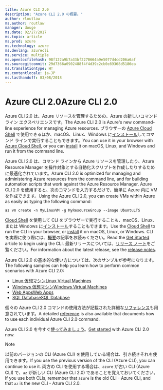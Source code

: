 ```yaml
---
title: Azure CLI 2.0
description: "Azure CLI 2.0 の概要。"
author: rloutlaw
ms.author: routlaw
manager: douge
ms.date: 02/27/2017
ms.topic: article
ms.prod: azure
ms.technology: azure
ms.devlang: azurecli
ms.service: multiple
ms.openlocfilehash: 98f122a9b7a33bf2270664a9e5077d4cd206a6af
ms.sourcegitcommit: 29d7366a0902488f4f4d39c2cb0e89368d5186ea
ms.translationtype: HT
ms.contentlocale: ja-JP
ms.lasthandoff: 03/08/2018
---
```

# <a name="azure-cli-20"></a><span data-ttu-id="842b1-103">Azure CLI 2.0</span><span class="sxs-lookup"><span data-stu-id="842b1-103">Azure CLI 2.0</span></span>

<span data-ttu-id="842b1-104">Azure CLI 2.0 は、Azure リソースを管理するための、Azure の新しいコマンド ライン エクスペリエンスです。</span><span class="sxs-lookup"><span data-stu-id="842b1-104">The Azure CLI 2.0 is Azure's new command-line experience for managing Azure resources.</span></span>
<span data-ttu-id="842b1-105">ブラウザーの [Azure Cloud Shell](/azure/cloud-shell/overview) で使用できるほか、macOS、Linux、Windows に[インストール](install-azure-cli.md)してコマンド ラインで実行することもできます。</span><span class="sxs-lookup"><span data-stu-id="842b1-105">You can use it in your browser with [Azure Cloud Shell](/azure/cloud-shell/overview), or you can [install](install-azure-cli.md) it on macOS, Linux, and Windows and run it from the command line.</span></span>

<span data-ttu-id="842b1-106">Azure CLI 2.0 は、コマンド ラインから Azure リソースを管理したり、Azure Resource Manager を操作対象とする自動化スクリプトを作成したりするために最適化されています。</span><span class="sxs-lookup"><span data-stu-id="842b1-106">Azure CLI 2.0 is optimized for managing and administering Azure resources from the command line, and for building automation scripts that work against the Azure Resource Manager.</span></span> <span data-ttu-id="842b1-107">Azure CLI 2.0 を使用すると、次のコマンドを入力するだけで、簡単に Azure 内に VM を作成できます。</span><span class="sxs-lookup"><span data-stu-id="842b1-107">Using the Azure CLI 2.0, you can create VMs within Azure as easily as typing the following command:</span></span>

```azurecli-interactive
az vm create -n MyLinuxVM -g MyResourceGroup --image UbuntuLTS
```

<span data-ttu-id="842b1-108">[Cloud Shell](/azure/cloud-shell/overview) を使用して CLI をブラウザーで実行することも、macOS、Linux、または Windows に[インストール](install-azure-cli.md)することもできます。</span><span class="sxs-lookup"><span data-stu-id="842b1-108">Use the [Cloud Shell](/azure/cloud-shell/overview) to run the CLI in your browser, or [install](install-azure-cli.md) it on macOS, Linux, or Windows.</span></span>
<span data-ttu-id="842b1-109">CLI を実際に使う際には、[概要](get-started-with-azure-cli.md)の記事をお読みください。</span><span class="sxs-lookup"><span data-stu-id="842b1-109">Read the [Get Started](get-started-with-azure-cli.md) article to begin using the CLI.</span></span>
<span data-ttu-id="842b1-110">最新リリースについては、[リリース ノート](release-notes-azure-cli.md)をご覧ください。</span><span class="sxs-lookup"><span data-stu-id="842b1-110">For information about the latest release, see the [release notes](release-notes-azure-cli.md).</span></span>

<span data-ttu-id="842b1-111">Azure CLI 2.0 の基本的な使い方については、次のサンプルが参考になります。</span><span class="sxs-lookup"><span data-stu-id="842b1-111">The following samples can help you learn how to perform common scenarios with Azure CLI 2.0:</span></span>
- [<span data-ttu-id="842b1-112">Linux 仮想マシン</span><span class="sxs-lookup"><span data-stu-id="842b1-112">Linux Virtual Machines</span></span>](/azure/virtual-machines/virtual-machines-linux-cli-samples?toc=%2fcli%2fazure%2ftoc.json&bc=%2fcli%2fazure%2fbreadcrumb%2ftoc.json)
- [<span data-ttu-id="842b1-113">Windows 仮想マシン</span><span class="sxs-lookup"><span data-stu-id="842b1-113">Windows Virtual Machines</span></span>](/azure/virtual-machines/virtual-machines-windows-cli-samples?toc=%2fcli%2fazure%2ftoc.json&bc=%2fcli%2fazure%2fbreadcrumb%2ftoc.json)
- [<span data-ttu-id="842b1-114">Web Apps</span><span class="sxs-lookup"><span data-stu-id="842b1-114">Web Apps</span></span>](/azure/app-service-web/app-service-cli-samples?toc=%2fcli%2fazure%2ftoc.json&bc=%2fcli%2fazure%2fbreadcrumb%2ftoc.json)
- [<span data-ttu-id="842b1-115">SQL Database</span><span class="sxs-lookup"><span data-stu-id="842b1-115">SQL Database</span></span>](/azure/sql-database/sql-database-cli-samples?toc=%2fcli%2fazure%2ftoc.json&bc=%2fcli%2fazure%2fbreadcrumb%2ftoc.json)

<span data-ttu-id="842b1-116">個々の Azure CLI 2.0 コマンドの使用方法が記載された詳細な[リファレンス](/cli/azure/reference-index)も用意されています。</span><span class="sxs-lookup"><span data-stu-id="842b1-116">A detailed [reference](/cli/azure/reference-index) is also available that documents how to use each individual Azure CLI 2.0 command.</span></span>

<span data-ttu-id="842b1-117">Azure CLI 2.0 を今すぐ[使ってみましょう](get-started-with-azure-cli.md)。</span><span class="sxs-lookup"><span data-stu-id="842b1-117">[Get started](get-started-with-azure-cli.md) with Azure CLI 2.0 now.</span></span>


> [!NOTE]
> <span data-ttu-id="842b1-118">以前のバージョンの CLI (Azure CLI) を使用している場合は、引き続きそれを使用できます。</span><span class="sxs-lookup"><span data-stu-id="842b1-118">If you use the previous version of the CLI (Azure CLI), you can continue to use it.</span></span>
> <span data-ttu-id="842b1-119">両方の CLI を使用する場合は、`azure` が古い CLI (Azure CLI) で、`az` が新しい CLI (Azure CLI 2.0) であることを覚えておいてください。</span><span class="sxs-lookup"><span data-stu-id="842b1-119">If you use both CLIs, remember that `azure` is the old CLI - Azure CLI, and that `az` is the new CLI - Azure CLI 2.0.</span></span>
